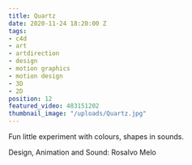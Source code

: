 ```yaml
---
title: Quartz
date: 2020-11-24 18:20:00 Z
tags:
- c4d
- art
- artdirection
- design
- motion graphics
- motion design
- 3D
- 2D
position: 12
featured_video: 483151202
thumbnail_image: "/uploads/Quartz.jpg"
---
```


Fun little experiment with colours, shapes in sounds.

Design, Animation and Sound: Rosalvo Melo